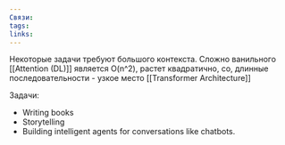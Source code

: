 ```yaml
---
Связи: 
tags: 
links:
---
```

Некоторые задачи требуют большого контекста.
Сложно ванильного [[Attention (DL)]] является O(n^2), растет квадратично, со, длинные последовательности - узкое место [[Transformer Architecture]]

Задачи:
- Writing books
- Storytelling
- Building intelligent agents for conversations like chatbots.